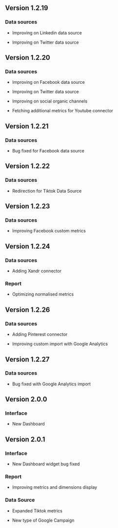 
## Version 1.2.19

### Data sources

* Improving on Linkedin data source


* Improving on Twitter data source




## Version 1.2.20

### Data sources

* Improving on Facebook data source


* Improving on Twitter data source


* Improving on social organic channels


* Fetching additional metrics for Youtube connector




## Version 1.2.21

### Data sources

* Bug fixed for Facebook data source




## Version 1.2.22

### Data sources

* Redirection for Tiktok Data Source




## Version 1.2.23

### Data sources

* Improving Facebook custom metrics




## Version 1.2.24

### Data sources

* Adding Xandr connector




### Report

* Optimizing normalised metrics




## Version 1.2.26

### Data sources

* Adding Pinterest connector


* Improving custom import with Google Analytics




## Version 1.2.27

### Data sources

* Bug fixed with Google Analytics import




## Version 2.0.0

### Interface

* New Dashboard




## Version 2.0.1

### Interface

* New Dashboard widget bug fixed




### Report

* Improving metrics and dimensions display




### Data Source

* Expanded Tiktok metrics


* New type of Google Campaign





